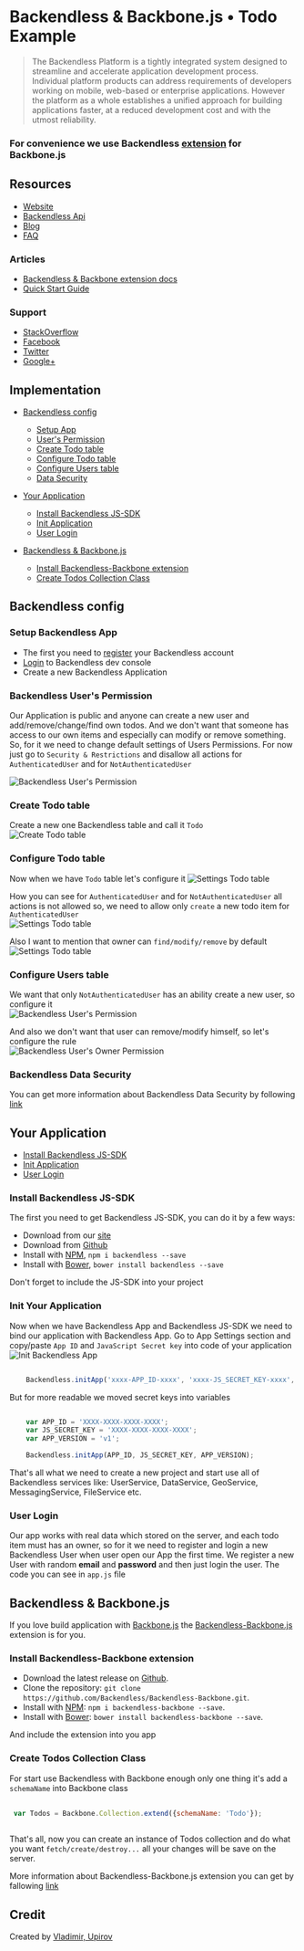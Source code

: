 # Backendless & Backbone.js • Todo Example

> The Backendless Platform is a tightly integrated system designed to streamline and accelerate application development process. Individual platform products can address requirements of developers working on mobile, web-based or enterprise applications. However the platform as a whole establishes a unified approach for building applications faster, at a reduced development cost and with the utmost reliability.

### For convenience we use Backendless [extension](https://github.com/Backendless/Backendless-Backbone) for Backbone.js 

## Resources

- [Website](https://backendless.com/)
- [Backendless Api](https://backendless.com/documentation/users/js/users_overview.htm)
- [Blog](https://backendless.com/blog/)
- [FAQ](http://support.backendless.com/knowledge-base/faqs)

### Articles

- [Backendless & Backbone extension docs](https://github.com/Backendless/Backendless-Backbone)
- [Quick Start Guide](https://backendless.com/mobile-developers/quick-start-guide-for-javascript/)

### Support

- [StackOverflow](http://stackoverflow.com/questions/tagged/backendless)
- [Facebook](https://www.facebook.com/backendless)
- [Twitter](https://twitter.com/Backendless)
- [Google+](https://plus.google.com/+Backendless-mBaaS/posts)
 

## Implementation

  - [Backendless config](#backendless-config )  
      - [Setup App](#setup-backendless-app)
      - [User's Permission](#backendless-users-permission)
      - [Create Todo table](#create-todo-table)
      - [Configure Todo table](#configure-todo-table)
      - [Configure Users table](#configure-users-table)
      - [Data Security](#backendless-data-security)
      
  - [Your Application](#your-application)
      - [Install Backendless JS-SDK](#install-backendless-js-sdk)
      - [Init Application](#init-your-application)
      - [User Login](#user-login)
      
  - [Backendless & Backbone.js](#backendless-&-backbone.js)
      - [Install Backendless-Backbone extension](#install-backendless-backbone-extension)
      - [Create Todos Collection Class]()

## Backendless config 

### Setup Backendless App
  
  - The first you need to [register](http://develop.backendless.com/) your Backendless account
  - [Login](https://develop.backendless.com/) to Backendless dev console 
  - Create a new Backendless Application
  
### Backendless User's Permission
Our Application is public and anyone can create a new user and add/remove/change/find own todos.
And we don't want that someone has access to our own items and especially can modify or remove something.
So, for it we need to change default settings of Users Permissions.
For now just go to `Security & Restrictions` and disallow all actions for `AuthenticatedUser` and for `NotAuthenticatedUser`  

![Backendless User's Permission](../media/backendless-permissions.jpg)
   
### Create Todo table

Create a new one Backendless table and call it `Todo`                             
![Create Todo table](../media/backendless-create-table.jpg)


### Configure Todo table

Now when we have `Todo` table let's configure it
![Settings Todo table](../media/backendless-table-schema-button.jpg)

How you can see for `AuthenticatedUser` and for `NotAuthenticatedUser` all actions is not allowed
so, we need to allow only `create` a new todo item for `AuthenticatedUser`  
![Settings Todo table](../media/backendless-configure-todo-table.jpg)

Also I want to mention that owner can `find/modify/remove` by default
![Settings Todo table](../media/backendless-todo-owner-policy.jpg)
 
  
### Configure Users table
 
We want that only `NotAuthenticatedUser` has an ability create a new user, so configure it  
![Backendless User's Permission](../media/backendless-configure-users-table.jpg)
 
And also we don't want that user can remove/modify himself, so let's configure the rule      
![Backendless User's Owner Permission](../media/backendless-configure-users-owner.jpg)     
 
### Backendless Data Security
You can get more information about Backendless Data Security by following [link](https://backendless.com/documentation/data/js/data_security.htm)  
   
   
## Your Application
  - [Install Backendless JS-SDK](#install-backendless-js-sdk)
  - [Init Application](#init-your-application)
  - [User Login](#user-login)
      
### Install Backendless JS-SDK
The first you need to get Backendless JS-SDK, you can do it by a few ways:

  - Download from our [site](https://backendless.com/downloads/) 
  - Download from [Github](https://github.com/Backendless/JS-SDK)
  - Install with [NPM](https://www.npmjs.com/), `npm i backendless --save`
  - Install with [Bower](http://bower.io/), `bower install backendless --save`

Don't forget to include the JS-SDK into your project      
        
### Init Your Application
Now when we have Backendless App and Backendless JS-SDK we need to bind our application with Backendless App.
Go to App Settings section and copy/paste `App ID` and `JavaScript Secret key` into code of your application  
![Init Backendless App](../media/backendless-app-settings.jpg)

```js 

    Backendless.initApp('xxxx-APP_ID-xxxx', 'xxxx-JS_SECRET_KEY-xxxx', 'v1');

```

But for more readable we moved secret keys into variables
 
```js

    var APP_ID = 'XXXX-XXXX-XXXX-XXXX';
    var JS_SECRET_KEY = 'XXXX-XXXX-XXXX-XXXX';
    var APP_VERSION = 'v1';

    Backendless.initApp(APP_ID, JS_SECRET_KEY, APP_VERSION);

````

That's all what we need to create a new project and start use all of Backendless services like: UserService, DataService, GeoService, MessagingService, FileService etc.

### User Login
Our app works with real data which stored on the server, and each todo item must has an owner, 
so for it we need to register and login a new Backendless User when user open our App the first time.
We register a new User with random __email__ and __password__ and then just login the user.
The code you can see in `app.js` file    
     
## Backendless & Backbone.js 
If you love build application with [Backbone.js](http://backbonejs.org/) the [Backendless-Backbone.js](https://github.com/Backendless/Backendless-Backbone) extension is for you.

### Install Backendless-Backbone extension
  - Download the latest release on [Github](https://github.com/Backendless/Backendless-Backbone/releases).
  - Clone the repository: `git clone https://github.com/Backendless/Backendless-Backbone.git`.
  - Install with [NPM](http://npmjs.org): `npm i backendless-backbone --save`.
  - Install with [Bower](http://bower.io): `bower install backendless-backbone --save`.    

And include the extension into you app 

### Create Todos Collection Class
For start use Backendless with Backbone enough only one thing it's add a `schemaName` into Backbone class
 
```js
 
 var Todos = Backbone.Collection.extend({schemaName: 'Todo'});
 
``` 

That's all, now you can create an instance of Todos collection and do what you want `fetch/create/destroy...` all your changes will be save on the server.

More information about Backendless-Backbone.js extension you can get by fallowing [link](https://github.com/Backendless/Backendless-Backbone)  


## Credit

Created by [Vladimir, Upirov](https://github.com/Valodya)